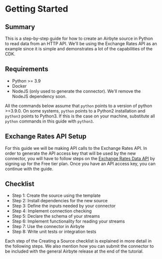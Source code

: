 # Getting Started

## Summary

This is a step-by-step guide for how to create an Airbyte source in Python to read data from an HTTP API. We'll be using the Exchange Rates API as an example since it is simple and demonstrates a lot of the capabilities of the CDK.

## Requirements

* Python &gt;= 3.9
* Docker
* NodeJS \(only used to generate the connector\). We'll remove the NodeJS dependency soon.

All the commands below assume that `python` points to a version of python &gt;=3.9.0. On some systems, `python` points to a Python2 installation and `python3` points to Python3. If this is the case on your machine, substitute all `python` commands in this guide with `python3`.

## Exchange Rates API Setup

For this guide we will be making API calls to the Exchange Rates API. In order to generate the API access key that will be used by the new connector, you will have to follow steps on the [Exchange Rates Data API](https://apilayer.com/marketplace/exchangerates_data-api/) by signing up for the Free tier plan. Once you have an API access key, you can continue with the guide.

## Checklist

* Step 1: Create the source using the template
* Step 2: Install dependencies for the new source
* Step 3: Define the inputs needed by your connector
* Step 4: Implement connection checking
* Step 5: Declare the schema of your streams
* Step 6: Implement functionality for reading your streams
* Step 7: Use the connector in Airbyte
* Step 8: Write unit tests or integration tests

Each step of the Creating a Source checklist is explained in more detail in the following steps. We also mention how you can submit the connector to be included with the general Airbyte release at the end of the tutorial.

